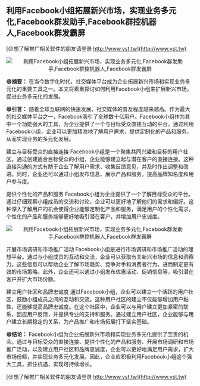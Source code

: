 ## **利用Facebook小组拓展新兴市场，实现业务多元化,Facebook群发助手,Facebook群控机器人,Facebook群发霸屏**

[😍想了解推广相关软件的朋友请登录 http://www.vst.tw](http://www.vst.tw)

 <center><img src="https://vst.tw/MP4/tuiguang/png/8.png" alt="利用Facebook小组拓展新兴市场，实现业务多元化,Facebook群发助手,Facebook群控机器人,Facebook群发霸屏"></center>

**😄摘要：**
在当今数字化时代，社交媒体平台成为企业拓展新兴市场和实现业务多元化的重要工具之一。本文将着重探讨如何利用Facebook小组来扩展新兴市场，促进业务多元化的发展。

**😄引言：**
随着全球互联网的快速发展，社交媒体的普及程度越来越高。作为最大的社交媒体平台之一，Facebook吸引了全球数十亿用户。Facebook小组作为其中一个功能强大的工具，为企业提供了一个与目标受众直接互动的平台。通过利用Facebook小组，企业可以更加精准地了解用户需求，提供定制化的产品和服务，从而实现业务的多元化发展。

建立与目标受众的直接连接
Facebook小组是一个聚集共同兴趣和目标的用户社区。通过创建适合目标受众的小组，企业能够建立起与潜在客户的直接连接。这种直接沟通的方式有助于企业了解用户需求、收集反馈意见，并及时作出调整和改进。同时，企业还可以通过小组发布信息、展示产品和服务，提高品牌知名度和用户参与度。

提供个性化的产品和服务
Facebook小组为企业提供了一个了解目标受众的平台。通过仔细观察小组成员的交流和讨论，企业可以更好地了解他们的需求和偏好。这种深入了解用户的机会使得企业能够定制化产品和服务，满足用户的个性化需求。个性化的产品和服务能够更好地吸引潜在客户，并增加用户忠诚度。

 <center><img src="https://vst.tw/MP4/tuiguang/png/0.png" alt="利用Facebook小组拓展新兴市场，实现业务多元化,Facebook群发助手,Facebook群控机器人,Facebook群发霸屏"></center>

开展市场调研和市场推广活动
Facebook小组是进行市场调研和市场推广活动的理想平台。通过与小组成员的互动和交流，企业可以获取有关新兴市场的信息和洞察力。这些信息可以帮助企业了解市场趋势、竞争对手和消费者行为，进而制定更有效的市场策略。此外，企业还可以通过小组发布优惠活动、促销信息等，吸引潜在客户并扩大市场份额。

建立用户社区和品牌忠诚度
通过Facebook小组，企业可以建立一个活跃的用户社区，鼓励小组成员之间的互动和交流。这种用户社区的建立不仅能够增加用户黏性，还能够提高品牌忠诚度。在这个社区中，企业可以与用户建立更加紧密的联系，回应用户反馈，并提供专业的支持和服务。通过建立用户社区，企业能够与用户建立长期稳定的关系，为产品推广和市场拓展打下坚实基础。

**😄结论：**
Facebook小组为企业拓展新兴市场和实现业务多元化提供了宝贵的机会。通过与目标受众的直接连接、提供个性化的产品和服务、开展市场调研和市场推广活动，以及建立用户社区和品牌忠诚度，企业可以更好地满足用户需求，扩大市场份额，并实现业务多元化发展。因此，企业应积极利用Facebook小组这个强大工具，抓住机遇，实现可持续增长。

[😍想了解推广相关软件的朋友请登录 http://www.vst.tw](http://www.vst.tw)



